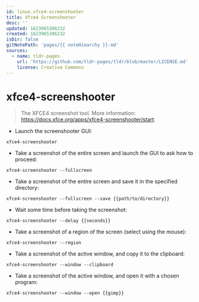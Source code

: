 ```yaml
---
id: linux.xfce4-screenshooter
title: Xfce4 Screenshooter
desc: ''
updated: 1623965306232
created: 1623965306232
isDir: false
gitNotePath: 'pages/{{ noteHiearchy }}.md'
sources:
  - name: tldr-pages
    url: 'https://github.com/tldr-pages/tldr/blob/master/LICENSE.md'
    license: Creative Commons
---
```

# xfce4-screenshooter

> The XFCE4 screenshot tool.
> More information: <https://docs.xfce.org/apps/xfce4-screenshooter/start>.

- Launch the screenshooter GUI:

`xfce4-screenshooter`

- Take a screenshot of the entire screen and launch the GUI to ask how to proceed:

`xfce4-screenshooter --fullscreen`

- Take a screenshot of the entire screen and save it in the specified directory:

`xfce4-screenshooter --fullscreen --save {{path/to/directory}}`

- Wait some time before taking the screenshot:

`xfce4-screenshooter --delay {{seconds}}`

- Take a screenshot of a region of the screen (select using the mouse):

`xfce4-screenshooter --region`

- Take a screenshot of the active window, and copy it to the clipboard:

`xfce4-screenshooter --window --clipboard`

- Take a screenshot of the active window, and open it with a chosen program:

`xfce4-screenshooter --window --open {{gimp}}`

